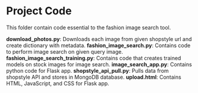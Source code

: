 # Project Code

This folder contain code essential to the fashion image search tool. 

**download_photos.py**: Downloads each image from given shopstyle url and create dictionary with metadata.
**fashion_image_search.py**: Contains code to perform image search on given query image.
**fashion_image_search_training.py**: Contains code that creates trained models on stock images for image search. 
**image_search_app.py**: Contains python code for Flask app.
**shopstyle_api_pull.py**: Pulls data from shopstyle API and stores in MongoDB database.
**upload.html**: Contains HTML, JavaScript, and CSS for Flask app.
